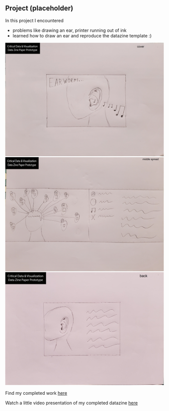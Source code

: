 ## Project (placeholder)

In this project I encountered
- problems like drawing an ear, printer running out of ink
- learned how to draw an ear and reproduce the datazine template :)

![cover](Datazine-Cover.jpg)
![middle](Datazin-Middle.jpg)
![back](Datazine-Back.jpg)

Find my completed work [here](datazine-template/)

Watch a little video presentation of my completed datazine [here](datazine-template/Datazine-Video.mp4)

